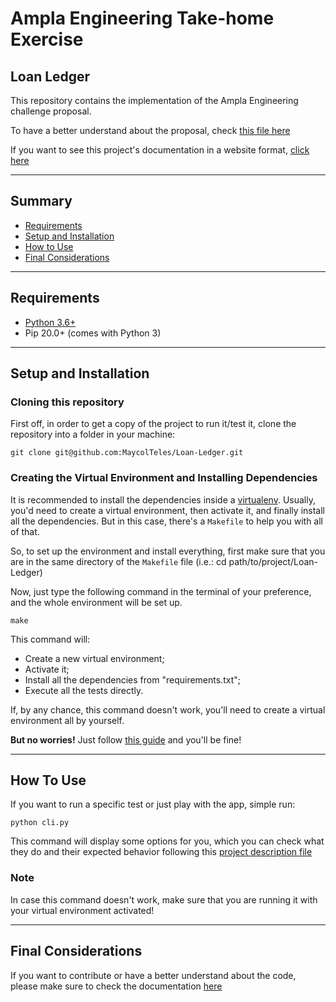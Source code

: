 # Ampla Engineering Take-home Exercise

## Loan Ledger
This repository contains the implementation of the Ampla Engineering challenge proposal.

To have a better understand about the proposal, check [this file here](project_description.md)

If you want to see this project's documentation in a website format, [click here](https://maycolteles.github.io/Loan-Ledger)

*********************

## Summary

* [Requirements](#requirements)
* [Setup and Installation](#setup-installation)
* [How to Use](#how-to-use)
* [Final Considerations](#final-considerations)

*********************
## Requirements <a name="requirements"></a>

* [Python 3.6+](https://www.python.org/)
* Pip 20.0+ (comes with Python 3)

*********************
## Setup and Installation <a name="setup-installation"></a>

### Cloning this repository
First off, in order to get a copy of the project to run it/test it, clone the repository into a folder in your machine:

```
git clone git@github.com:MaycolTeles/Loan-Ledger.git
```

### Creating the Virtual Environment and Installing Dependencies

It is recommended to install the dependencies inside a [virtualenv](https://docs.python.org/3/tutorial/venv.html). Usually, you'd need to create a virtual environment, then activate it, and finally install all the dependencies. But in this case, there's a `Makefile` to help you with all of that.

So, to set up the environment and install everything, first make sure that you are in the same directory of the `Makefile` file (i.e.: cd path/to/project/Loan-Ledger)

Now, just type the following command in the terminal of your preference, and the whole environment will be set up.

```
make
```

This command will:
* Create a new virtual environment;
* Activate it;
* Install all the dependencies from "requirements.txt";
* Execute all the tests directly.

If, by any chance, this command doesn't work, you'll need to create a virtual environment all by yourself.

<b>But no worries!</b> Just follow [this guide](set_up_virtual_environment.md) and you'll be fine!

*********************

## How To Use <a name="how-to-use"></a>

If you want to run a specific test or just play with the app, simple run:

```
python cli.py
```

This command will display some options for you, which you can check what they do and their expected behavior following this [project description file](project_description.md)


### Note
In case this command doesn't work, make sure that you are running it with your virtual environment activated!

*********************

## Final Considerations <a name="final-considerations"></a>

If you want to contribute or have a better understand about the code, please make sure to check the documentation [here](https://maycolteles.github.io/Loan-Ledger/docs/src/index.html)
